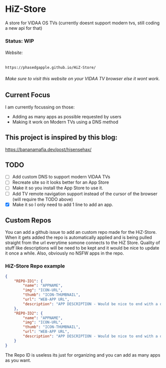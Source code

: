 # HiZ-Store
A store for VIDAA OS TVs (currently doesnt support modern tvs, still coding a new api for that)
### Status: WIP
###### Website:
	https://phasedgapple.github.io/HiZ-Store/
###### Make sure to visit this website on your VIDAA TV browser else it wont work.

## Current Focus
I am currently focussing on those:
- Adding as many apps as possible requested by users
- Making it work on Modern TVs using a DNS method

## This project is inspired by this blog:
  https://bananamafia.dev/post/hisensehax/


## TODO
- [ ] Add custom DNS to support modern VIDAA TVs
- [ ] Recreate site so it looks better for an App Store
- [ ] Make it so you install the App Store to use it.
- [ ] Add TV remote navigation support instead of the cursor of the browser (will require the TODO above)
- [x] Make it so I only need to add 1 line to add an app.

## Custom Repos
You can add a github issue to add an custom repo made for the HiZ-Store. When it gets added the repo is automatically applied and is being pulled straight from the url everytime somone connects to the HiZ Store. Quality of stuff like descriptions will be need to be kept and it would be nice to update it once a while. Also, obviously no NSFW apps in the repo.

### HiZ-Store Repo example
```json
{
    "REPO-ID1": {
        "name": "APPNAME",
        "img": "ICON-URL",
        "thumb": "ICON-THUMBNAIL",
        "url": "WEB-APP URL",
        "description": "APP DESCRIPTION - Would be nice to end with a dot."
    },
    "REPO-ID2": {
        "name": "APPNAME",
        "img": "ICON-URL",
        "thumb": "ICON-THUMBNAIL",
        "url": "WEB-APP URL",
        "description": "APP DESCRIPTION - Would be nice to end with a dot."
    }
}
```
The Repo ID is useless its just for organizing and you can add as many apps as you want.